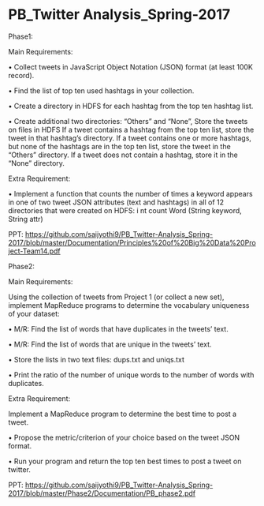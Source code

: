 # PB_Twitter Analysis_Spring-2017

Phase1:

Main Requirements:

• Collect tweets in JavaScript Object Notation (JSON) format (at least 100K record).

• Find the list of top ten used hashtags in your collection. 

• Create a directory in HDFS for each hashtag from the top ten hashtag list.

• Create additional two directories: “Others” and “None”, Store the tweets on files in HDFS
 If a tweet contains a hashtag from the top ten list, store the tweet in that hashtag’s directory. 
 If a tweet contains one or more hashtags, but none of the hashtags are in the top ten list, store the tweet in the “Others” directory.
 If a tweet does not contain a hashtag, store it in the “None” directory.

Extra Requirement:

• Implement a function that counts the number of times a keyword appears in one of two tweet JSON attributes (text and hashtags) in all of 12 directories that were created on HDFS: i nt count Word (String keyword, String attr) 

PPT:
https://github.com/saijyothi9/PB_Twitter-Analysis_Spring-2017/blob/master/Documentation/Principles%20of%20Big%20Data%20Project-Team14.pdf

Phase2:

Main Requirements:

Using the collection of tweets from Project 1 (or collect a new set), implement MapReduce programs to determine the vocabulary uniqueness of your dataset:

• M/R: Find the list of words that have duplicates in the tweets’ text.

• M/R: Find the list of words that are unique in the tweets’ text.

• Store the lists in two text files: dups.txt and uniqs.txt

• Print the ratio of the number of unique words to the number of words with duplicates.  

Extra Requirement:

Implement a MapReduce program to determine the best time to post a tweet.

• Propose the metric/criterion of your choice based on the tweet JSON format. 

• Run your program and return the top ten best times to post a tweet on twitter. 

PPT:
https://github.com/saijyothi9/PB_Twitter-Analysis_Spring-2017/blob/master/Phase2/Documentation/PB_phase2.pdf
